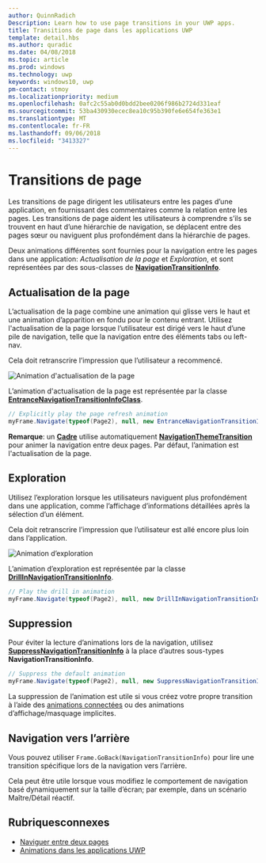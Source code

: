 ```yaml
---
author: QuinnRadich
Description: Learn how to use page transitions in your UWP apps.
title: Transitions de page dans les applications UWP
template: detail.hbs
ms.author: quradic
ms.date: 04/08/2018
ms.topic: article
ms.prod: windows
ms.technology: uwp
keywords: windows10, uwp
pm-contact: stmoy
ms.localizationpriority: medium
ms.openlocfilehash: 0afc2c55ab0d0bdd2bee0206f986b2724d331eaf
ms.sourcegitcommit: 53ba430930ecec8ea10c95b390fe6e654fe363e1
ms.translationtype: MT
ms.contentlocale: fr-FR
ms.lasthandoff: 09/06/2018
ms.locfileid: "3413327"
---
```

# <a name="page-transitions"></a>Transitions de page

Les transitions de page dirigent les utilisateurs entre les pages d’une application, en fournissant des commentaires comme la relation entre les pages. Les transitions de page aident les utilisateurs à comprendre s’ils se trouvent en haut d’une hiérarchie de navigation, se déplacent entre des pages sœur ou naviguent plus profondément dans la hiérarchie de pages.

Deux animations différentes sont fournies pour la navigation entre les pages dans une application: *Actualisation de la page* et *Exploration*, et sont représentées par des sous-classes de [**NavigationTransitionInfo**](https://docs.microsoft.com/uwp/api/windows.ui.xaml.media.animation.navigationtransitioninfo).

## <a name="page-refresh"></a>Actualisation de la page

L’actualisation de la page combine une animation qui glisse vers le haut et une animation d’apparition en fondu pour le contenu entrant. Utilisez l'actualisation de la page lorsque l’utilisateur est dirigé vers le haut d’une pile de navigation, telle que la navigation entre des éléments tabs ou left-nav.

Cela doit retranscrire l’impression que l’utilisateur a recommencé.

![Animation d'actualisation de la page](images/page-refresh.gif)

L’animation d'actualisation de la page est représentée par la classe [**EntranceNavigationTransitionInfoClass**](https://docs.microsoft.com/uwp/api/windows.ui.xaml.media.animation.entrancenavigationtransitioninfo).

```csharp
// Explicitly play the page refresh animation
myFrame.Navigate(typeof(Page2), null, new EntranceNavigationTransitionInfo());

```

**Remarque**: un [**Cadre**](https://docs.microsoft.com/uwp/api/windows.ui.xaml.controls.frame) utilise automatiquement [**NavigationThemeTransition**](https://docs.microsoft.com/uwp/api/windows.ui.xaml.media.animation.navigationthemetransition) pour animer la navigation entre deux pages. Par défaut, l’animation est l'actualisation de la page.

## <a name="drill"></a>Exploration

Utilisez l’exploration lorsque les utilisateurs naviguent plus profondément dans une application, comme l’affichage d’informations détaillées après la sélection d’un élément.

Cela doit retranscrire l’impression que l’utilisateur est allé encore plus loin dans l’application.

![Animation d’exploration](images/drill.gif)

L’animation d’exploration est représentée par la classe [**DrillInNavigationTransitionInfo**](https://docs.microsoft.com/uwp/api/windows.ui.xaml.media.animation.drillinnavigationtransitioninfo).

```csharp
// Play the drill in animation
myFrame.Navigate(typeof(Page2), null, new DrillInNavigationTransitionInfo());
```

## <a name="suppress"></a>Suppression

Pour éviter la lecture d’animations lors de la navigation, utilisez [**SuppressNavigationTransitionInfo**](https://docs.microsoft.com/uwp/api/windows.ui.xaml.media.animation.suppressnavigationtransitioninfo) à la place d’autres sous-types **NavigationTransitionInfo**.

```csharp
// Suppress the default animation
myFrame.Navigate(typeof(Page2), null, new SuppressNavigationTransitionInfo());
```

La suppression de l’animation est utile si vous créez votre propre transition à l’aide des [animations connectées](connected-animation.md) ou des animations d’affichage/masquage implicites.

## <a name="backwards-navigation"></a>Navigation vers l’arrière

Vous pouvez utiliser `Frame.GoBack(NavigationTransitionInfo)` pour lire une transition spécifique lors de la navigation vers l’arrière.

Cela peut être utile lorsque vous modifiez le comportement de navigation basé dynamiquement sur la taille d’écran; par exemple, dans un scénario Maître/Détail réactif.

## <a name="related-topics"></a>Rubriquesconnexes

- [Naviguer entre deux pages](../basics/navigate-between-two-pages.md)
- [Animations dans les applications UWP](index.md)

